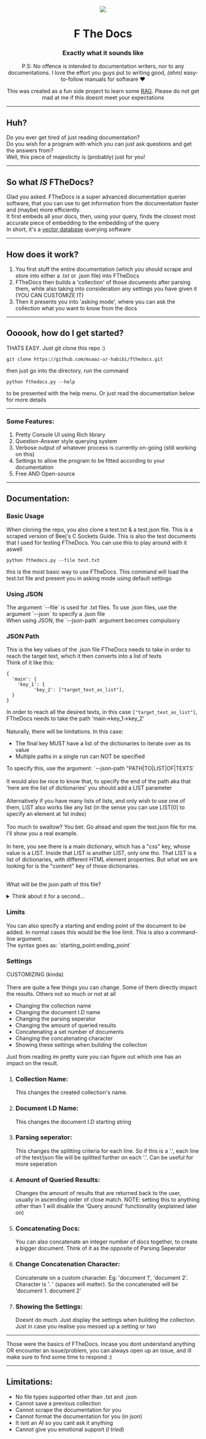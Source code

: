 <p align="center">
  <img src="https://github.com/user-attachments/assets/3483ce0e-f850-49c8-988b-3102f390a8cc">
</p>
<h1 align="center">F The Docs</h1>
<h3 align="center">Exactly what it sounds like</h3>
<p align="center">P.S: No offence is intended to documentation writers, nor to any documentations. I love the effort you guys put to writing good, <i>(ahm)</i> easy-to-follow manuals for software ❤️</p>
<p align="center">This was created as a fun side project to learn some <a href="https://www.google.com/search?q=What+Is+Retrieval+Augmented+Generation">RAG</a>. Please do not get mad at me if this doesnt meet your expectations</p>
<hr>
<h2>Huh?</h2>
<p>
  Do you ever get tired of just reading documentation?<br>
  Do you wish for a program with which you can just ask questions and get the answers from?<br>
  Well, this piece of majesticity is (probably) just for you!
</p>
<hr>
<h2>So what <i>IS</i> FTheDocs?</h2>
<p>
  Glad you asked. FTheDocs is a super advanced documentation querier software, that you can use to get information from the documentation faster and (maybe) more efficiently.<br>
  It first embeds all your docs, then, using your query, finds the closest most accurate piece of embedding to the embedding of the query<br>
  In short, it's a <a href="https://www.google.com/search?q=what+is+a+vector+database">vector database</a> querying software
</p>
<hr>
<h2>How does it work?</h2>
<ol>
  <li>You first stuff the entire documentation (which you should scrape and store into either a .txt or .json file) into FTheDocs</li>
  <li>FTheDocs then builds a 'collection' of those documents after parsing them, while also taking into consideration any settings you have given it (YOU CAN CUSTOMIZE IT)</li>
  <li>Then it presents you into 'asking mode', where you can ask the collection what you want to know from the docs</li>
</ol>
<hr>
<h2>Oooook, how do I get started?</h2>
<p>THATS EASY. Just git clone this repo :)</p>

```
git clone https://github.com/muaaz-ur-habibi/fthedocs.git
```
then just go into the directory, run the command

```
python fthedocs.py --help
```
to be presented with the help menu. Or just read the documentation below for more details
<hr>
<h3>Some Features:</h3>
<ol>
  <li>Pretty Console UI using Rich library</li>
  <li>Question-Answer style querying system</li>
  <li>Verbose output of whatever process is currently on-going (still working on this)</li>
  <li>Settings to allow the program to be fitted according to your documentation</li>
  <li>Free AND Open-source</li>
</ol>
<hr>
<h2>Documentation:</h2>
<h3>Basic Usage</h3>
<p>
  When cloning the repo, you also clone a test.txt & a test.json file. This is a scraped version of Beej's C Sockets Guide. This is also the test documents that I used for testing FTheDocs. You can use this to play around with it aswell<br>
  
  ```
  python fthedocs.py --file test.txt
  ```
  this is the most basic way to use FTheDocs. This command will load the test.txt file and present you in asking mode using default settings
</p>
<h3>Using JSON</h3>
<p>
  The argument `--file` is used for .txt files. To use .json files, use the argument `--json` to specify a .json file<br>
  When using JSON, the `--json-path` argument becomes compulsory
</p>
<h3>JSON Path</h3>
<p>
  This is the key values of the .json file FTheDocs needs to take in order to reach the target text, which it then converts into a list of texts<br>
  Think of it like this:<br>
  
  ```
  {
    'main': {
      'key_1': {
            'key_2': ["target_text_as_list"],
    }
  }
  ```
  In order to reach all the desired texts, in this case `["target_text_as_list"]`, FTheDocs needs to take the path 'main->key_1->key_2'<br><br>
  Naturally, there will be limitations. In this case:
  <ul>
    <li>The final key MUST have a list of the dictionaries to iterate over as its value</li>
    <li>Multiple paths in a single run can NOT be specified</li>
  </ul>
  To specify this, use the argument: `--json-path "PATH|TO|LIST|OF|TEXTS`<br><br>
  It would also be nice to know that, to specify the end of the path aka that 'here are the list of dictionaries' you should add a LIST parameter<br><br>
  Alternatively if you have many lists of lists, and only wish to use one of them, LIST also works like any list (in the sense you can use LIST[0] to specify an element at 1st index)<br><br>
  Too much to swallow? You bet. Go ahead and open the test.json file for me. I'll show you a real example.<br>
  <br>
  In here, you see there is a main dictionary, which has a "css" key, whose value is a LIST. Inside that LIST is another LIST, only one tho. That LIST is a list of dictionaries, with different HTML element properties. But what we are looking for is the "content" key of those dictionaries.<br><br>

  What will be the json path of this file?<br>
  <details>
    <summary>Think about it for a second...</summary>
      That would be "css|LIST[0]|LIST|content"<br><br>
      First fthedocs would go into 'css', there it will find a LIST, but we only need the 0th one, so we specified 'LIST[0]'. After that is another LIST, this one containing all the dictionaries, whose key that we need is 'content'
    
  </details>
</p>
<h3>Limits</h3>
<p>
  You can also specify a starting and ending point of the document to be added. In normal cases this would be the line limit. This is also a command-line argument.<br>
  The syntax goes as: `starting_point:ending_point`
</p>
<h3>Settings</h3>
<p>
  CUSTOMIZING (kinda)<br><br>
  There are quite a few things you can change. Some of them directly impact the results. Others not so much or not at all
  <ul>
    <li>Changing the collection name</li>
    <li>Changing the document I.D name</li>
    <li>Changing the parsing seperator</li>
    <li>Changing the amount of queried results</li>
    <li>Concatenating a set number of documents</li>
    <li>Changing the concatenating character</li>
    <li>Showing these settings when building the collection</li>
  </ul>
  Just from reading im pretty sure you can figure out which one has an impact on the result.<br>
</p>
<ol>
  <li><h3>Collection Name:</h3>This changes the created collection's name.</li>
  <li><h3>Document I.D Name:</h3>This changes the document I.D starting string</li>
  <li><h3>Parsing seperator:</h3>This changes the splitting criteria for each line. So if this is a '.', each line of the text/json file will be splitted further on each '.'. Can be useful for more seperation</li>
  <li><h3>Amount of Queried Results:</h3>Changes the amount of results that are returned back to the user, usually in ascending order of close match. NOTE: setting this to anything other than 1 will disable the 'Query around' functionality (explained later on)</li>
  <li><h3>Concatenating Docs:</h3>You can also concatenate an integer number of docs together, to create a bigger document. Think of it as the opposite of Parsing Seperator</li>
  <li><h3>Change Concatenation Character:</h3>Concatenate on a custom character. Eg: 'document 1', 'document 2'. Character is '. ' (spaces will matter). So the concatenated will be 'document 1. document 2'</li>
  <li><h3>Showing the Settings:</h3>Doesnt do much. Just display the settings when building the collection. Just in case you realise you messed up a setting or two</li>
</ol>
<hr>
Those were the basics of FTheDocs. Incase you dont understand anything OR encounter an issue/problem, you can always open up an issue, and ill make sure to find some time to respond :)
<hr>
<h2>Limitations:</h2>
<ul>
  <li>No file types supported other than .txt and .json</li>
  <li>Cannot save a previous collection</li>
  <li>Cannot scrape the documentation for you</li>
  <li>Cannot format the documentation for you (in json)</li>
  <li>It isnt an AI so you cant ask it anything</li>
  <li>Cannot give you emotional support (<i>I tried</i>)</li>
</ul>
